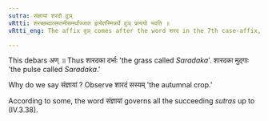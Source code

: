 ```yaml
---
sutra: संज्ञायां शरदो वुञ्
vRtti: शरच्छब्दात्सप्तमीसमर्थाज्जात इत्येतस्मिन्नर्थे वुञ् प्रत्ययो भवति ॥
vRtti_eng: The affix वुञ् comes after the word शरद in the 7th case-affix, in the sense of 'born therein,' the whole word being a name.

---
```

This debars अण् ॥ Thus शारदका दर्भाः 'the grass called _Saradaka_'. शारदका मुद्गाः 'the pulse called _Saradaka_.'

Why do we say संज्ञायां ? Observe शारदं सस्यम् 'the autumnal crop.'

According to some, the word संज्ञायां governs all the succeeding _sutras_ up to (IV.3.38).